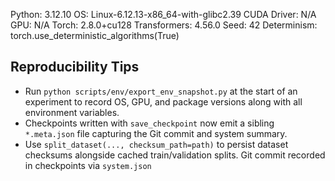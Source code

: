 Python: 3.12.10
OS: Linux-6.12.13-x86_64-with-glibc2.39
CUDA Driver: N/A
GPU: N/A
Torch: 2.8.0+cu128
Transformers: 4.56.0
Seed: 42
Determinism: torch.use_deterministic_algorithms(True)

## Reproducibility Tips

- Run `python scripts/env/export_env_snapshot.py` at the start of an
  experiment to record OS, GPU, and package versions along with all
  environment variables.
- Checkpoints written with `save_checkpoint` now emit a sibling
  `*.meta.json` file capturing the Git commit and system summary.
- Use `split_dataset(..., checksum_path=path)` to persist dataset
  checksums alongside cached train/validation splits.
Git commit recorded in checkpoints via `system.json`
